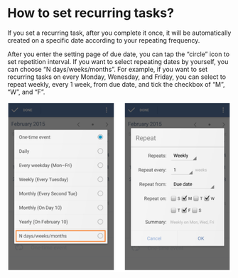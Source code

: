 # How to set recurring tasks?
If you set a recurring task, after you complete it once, it will be automatically created on a specific date according to your repeating frequency.

After you enter the setting page of due date, you can tap the “circle” icon to set repetition interval. If you want to select repeating dates by yourself, you can choose “N days/weeks/months”. For example, if you want to set recurring tasks on every Monday, Wenesday, and Friday, you can select to repeat weekly, every 1 week, from due date, and tick the checkbox of “M”, “W”, and “F”.

![](../images/image2.5.3X.png)
